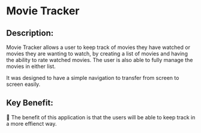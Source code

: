 
# Movie Tracker

## Description: 

Movie Tracker allows a user to keep track of movies they have watched or movies they are wanting to watch, by creating a list of movies and having the ability to rate watched movies. The user is also able to fully manage the movies in either list.

It was designed to have a simple navigation to transfer from screen to screen easily. 

## Key Benefit:

🎯 The benefit of this application is that the users will be able to keep track in a more effienct way.

